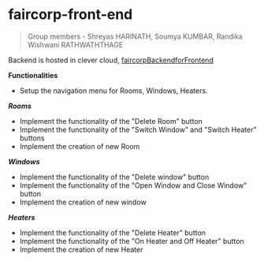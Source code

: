 # faircorp-front-end

> Group members - Shreyas HARINATH, Soumya KUMBAR, Randika Wishwani RATHWATHTHAGE

Backend is hosted in clever cloud, [faircorpBackendforFrontend](https://app-c51ff4f0-bfb2-4257-9dbe-98d96e53ab26.cleverapps.io)


**Functionalities**
* Setup the navigation menu for Rooms, Windows, Heaters.

***Rooms***
* Implement the functionality of the "Delete Room" button
* Implement the functionality of the "Switch Window" and "Switch Heater" buttons
* Implement the creation of new Room

***Windows***
* Implement the functionality of the "Delete window" button
* Implement the functionality of the "Open Window and Close Window" button
* Implement the creation of new window

***Heaters***
* Implement the functionality of the "Delete Heater" button
* Implement the functionality of the "On Heater and Off Heater" button
* Implement the creation of new Heater


